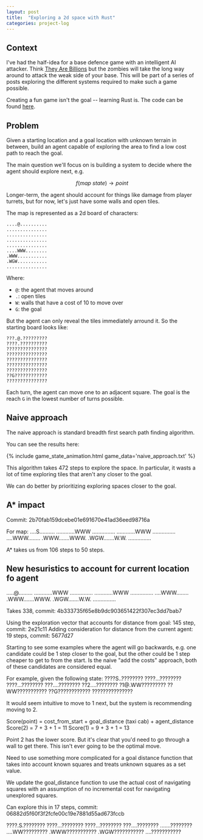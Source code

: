 ```yaml
---
layout: post
title:  "Exploring a 2d space with Rust"
categories: project-log
---
```


## Context

I've had the half-idea for a base defence game with an intelligent AI attacker. Think [They Are Billions](https://store.steampowered.com/app/644930/They_Are_Billions/) but the zombies will take the long way around to attack the weak side of your base. This will be part of a series of posts exploring the different systems required to make such a game possible.

Creating a fun game isn't the goal -- learning Rust is. The code can be found [here](https://github.com/swpecht/swpecht.github.io/tree/master/projects/running-emu).

## Problem
Given a starting location and a goal location with unknown terrain in between, build an agent capable of exploring the area to find a low cost path to reach the goal.

The main question we'll focus on is building a system to decide where the agent should explore next, e.g.

$$f(map\ state) \rightarrow point$$

Longer-term, the agent should account for things like damage from player turrets, but for now, let's just have some walls and open tiles.

The map is represented as a 2d board of characters:

```text
....@..........
...............
...............
...............
...............
....WWW........
.WWW...........
.WGW...........
...............
```

Where:

* `@`: the agent that moves around
* `.`: open tiles
* `W`: walls that have a cost of 10 to move over
* `G`: the goal

But the agent can only reveal the tiles immediately arround it. So the starting board looks like:

```text
???.@.?????????
????.??????????
???????????????
???????????????
???????????????
???????????????
???????????????
??G????????????
???????????????
```

Each turn, the agent can move one to an adjacent square. The goal is the reach `G` in the lowest number of turns possible.

## Naive approach

The naive approach is standard breadth first search path finding algorithm.

You can see the results here:

{% include game_state_animation.html game_data='naive_approach.txt' %}

This algorithm takes 472 steps to explore the space. In particular, it wasts a lot of time exploring tiles that aren't any closer to the goal.

We can do better by prioritizing exploring spaces closer to the goal.

## A* impact

Commit: 2b70fab159dcebe01e691670e41ad36eed98716a

For map:
....S..........
............WWW
...............
............WWW
...............
....WWW........
.WWW.......WWW.
.WGW.......W.W.
...............

A* takes us from 106 steps to 50 steps.

## New hesuristics to account for current location fo agent

.....@.........
............WWW
...............
............WWW
...............
....WWW........
.WWW.......WWW.
.WGW.......W.W.
...............

Takes 338, commit: 4b333735f65e8b9dc903651422f307ec3dd7bab7

Using the exploration vector that accounts for distance from goal: 145 step, commit: 2e21c11
Adding consideration for distance from the current agent: 19 steps, commit: 5677d27

Starting to see some examples where the agent will go backwards, e.g. one candidate could be 1 step closer to the goal, but the other could be 1 step cheaper to get to from the start. Is the naive "add the costs" approach, both of these candidates are considered equal.

For example, given the following state:
????S..????????
????...????????
????...????????
???....????????
??2....????????
?1@.WW?????????
??WW???????????
??G????????????
???????????????

It would seem intuitive to move to 1 next, but the system is recommending moving to 2.

Score(point) = cost_from_start + goal_distance (taxi cab) + agent_distance
Score(2) = 7 + 3 + 1 = 11
Score(1) = 9 + 3 + 1 = 13

Point 2 has the lower score. But it's clear that you'd need to go through a wall to get there. This isn't ever going to be the optimal move.

Need to use something more complicated for a goal distance function that takes into account known squares and treats unknown squares as a set value.

We update the goal_distance function to use the actual cost of navigating squares with an assumption of no incremental cost for navigating unexplored squares.

Can explore this in 17 steps, commit: 06882d5f60f3f2fcfe00c19e7881d55ad673fccb

????.S.????????
????...????????
????...????????
???....????????
.......????????
....WW?????????
.WWW???????????
.WGW???????????
....???????????